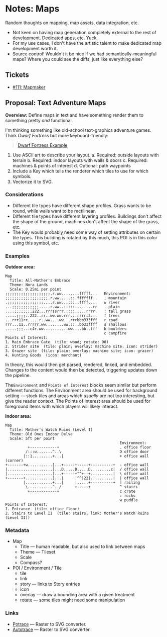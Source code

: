 # Notes: Maps

Random thoughts on mapping, map assets, data integration, etc.

* Not keen on having map generation completely external to the rest of development.
  Dedicated apps, etc.
  Yuck.
* For my use cases, I don't have the artistic talent to make dedicated map development worth it.
* Source control!
  Wouldn't it be nice if we had semantically-meaningful maps?
  Where you could see the diffs, just like everything else?

## Tickets

* [#111: Mapmaker](https://github.com/rickosborne/skyline/issues/111)

## Proposal: Text Adventure Maps

**Overview:** Define maps in text and have something render them to something pretty _and_ functional.

I'm thinking something like old-school text-graphics adventure games.
Think _Dwarf Fortress_ but more keyboard-friendly:

> [Dwarf Fortress Example](https://oyster.ignimgs.com/wordpress/stg.ign.com/2019/03/DwarfFortress_JustinsTale-01.jpeg)

1. Use ASCII art to describe your layout.
   a. Required: outside layouts with terrain
   b. Required: indoor layouts with walls & doors
   c. Required: machines & points of interest
   d. Optional: path waypoints
2. Include a Key which tells the renderer which tiles to use for which symbols.
3. Vectorize it to SVG.

### Considerations

* Different tile types have different shape profiles. Grass wants to be round, while walls want to be rectilinear.
* Different tile types have different layering profiles. Buildings don't affect the shape of the ground, machines don't affect the shape of the grass, etc.
* The Key would probably need some way of setting attributes on certain tile types. This building is rotated by this much, this POI is in this color using this symbol, etc.

### Examples

**Outdoor area:**

    Map
      Title: All-Mother's Embrace
      Theme: Nora Lands
      Scale: 0.25mi per point
    ;;;;;;;;;;;;;;;;;;;;.r.ww........fffff...   Environment:
    ;;;;;;;;;;;;;;;;;;;.r.ww.....::.fffffff..   ; mountain
    .;;;;;;;;;;;;;;;;....r.ww...:::..ffff....   w river
    ...;;;;;;;;;;;;.....r.ww..:::::........rr   . plain
    ....;;;;;;;;222...rrrssrrr.::::.....rrrr.   : tall grass
    .....;;;;..222..rr..ww.ww.rrr...rrrr.3...   f trees
    ...rrr11rr.....r..ww....ww...rrrbbb333fff   r road
    rrr...11..rrrrr.ww........ww.::..bb33ffff   s shallows
    .....;;;...c4r.ww...........ww....bb..fff   b boulders
                                                c campfire
    Points of Interest:
    1. Main Embrace Gate  (tile: wood; rotate: 90)
    2. Strider site  (tile: plain; overlay: machine site; icon: strider)
    3. Grazer site  (tile: plain; overlay: machine site; icon: grazer)
    4. Hunting Goods  (icon: merchant)

In theory, this would then get parsed, rendered, linked, and embedded.
Changes to the content would then be detected, triggering updates down the pipeline.

The`Environment` and `Points of Interest` blocks seem similar but perform different functions.
The Environment area should be used for background setting — stock tiles and areas which _usually_ are not too interesting, but give the reader context.
The Points of Interest area should be used for foreground items with which players will likely interact.

**Indoor area:**

    Map
      Title: Mother's Watch Ruins (Level I)
      Theme: Old Ones Indoor Delve
      Scale: 5ft per point
                                                       Environment:
              +------------+                           . office floor
             /:::w.......^..\                          D office door
            |::1.........+...|                         + office wall (corner)
    +-------+w...........]...+-----+-----+----------+  - office wall
    |....................]...D.....D.....D.........c|  / office wall
    |....................]...+-----+^^+--+..........|  \ office wall
    +-------+............]...|     |^^|22|..........|  | office wall
            |............+...|     |.....+----------+  ] railing
             \...........^../      +-----+             ^ stairs
              +------------+                           c crate
                                                       : rocks
                                                       w puddle
    Points of Interest:
    1. Entrance  (tile: office floor)
    2. Stairs to Level II  (tile: stairs; link: Mother's Watch Ruins (Level II))

### Metadata

* Map
  * Title — human readable, but also used to link between maps
  * Theme — Tileset
  * Scale
  * Compass?
* POI / Environment / Tile
  * tile
  * link
  * story — links to Story entries
  * icon
  * overlay — draw a bounding area with a given treatment
  * rotate — some tiles might need some manipulation

### Links

* [Potrace](http://potrace.sourceforge.net/) — Raster to SVG converter.
* [Autotrace](http://autotrace.sourceforge.net/) — Raster to SVG converter.

